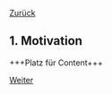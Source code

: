 [Zurück](00_Inhaltsverzeichnis.md)

## 1. Motivation

+++Platz für Content+++

[Weiter](02_Ueber_JSON.md)



